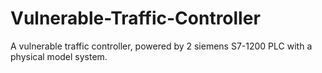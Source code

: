 # Vulnerable-Traffic-Controller
A vulnerable traffic controller, powered by 2 siemens S7-1200 PLC with a physical model system.
